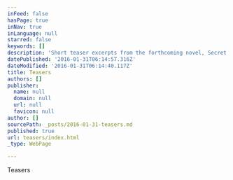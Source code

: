 ```yaml
---
inFeed: false
hasPage: true
inNav: true
inLanguage: null
starred: false
keywords: []
description: 'Short teaser excerpts from the forthcoming novel, Secret Society of the Unknown Men, by the author Edward Patrick Ezju Kranz'
datePublished: '2016-01-31T06:14:57.316Z'
dateModified: '2016-01-31T06:14:40.117Z'
title: Teasers
authors: []
publisher:
  name: null
  domain: null
  url: null
  favicon: null
author: []
sourcePath: _posts/2016-01-31-teasers.md
published: true
url: teasers/index.html
_type: WebPage

---
```

Teasers